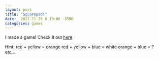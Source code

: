 ```yaml
---
layout: post
title: "Squarepad!"
date:  2021-11-25 8:19:00 -0500
categories: games
---
```


I made a game!
Check it out [here][squarepad]

Hint:
red + yellow = orange
red + yellow + blue = white
orange + blue = ?
etc...

[squarepad]: /squarepad